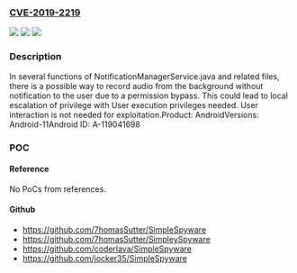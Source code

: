### [CVE-2019-2219](https://cve.mitre.org/cgi-bin/cvename.cgi?name=CVE-2019-2219)
![](https://img.shields.io/static/v1?label=Product&message=Android&color=blue)
![](https://img.shields.io/static/v1?label=Version&message=Android-11%20&color=brightgreen)
![](https://img.shields.io/static/v1?label=Vulnerability&message=Information%20disclosure&color=brightgreen)

### Description

In several functions of NotificationManagerService.java and related files, there is a possible way to record audio from the background without notification to the user due to a permission bypass. This could lead to local escalation of privilege with User execution privileges needed. User interaction is not needed for exploitation.Product: AndroidVersions: Android-11Android ID: A-119041698

### POC

#### Reference
No PoCs from references.

#### Github
- https://github.com/7homasSutter/SimpleSpyware
- https://github.com/7homasSutter/SimpleySpyware
- https://github.com/coderlava/SimpleSpyware
- https://github.com/jocker35/SimpleSpyware

